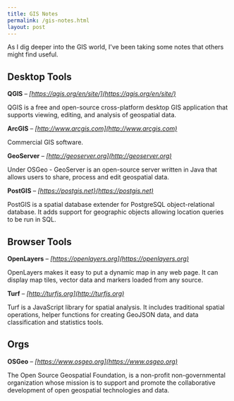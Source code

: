 ```yaml
---
title: GIS Notes
permalink: /gis-notes.html
layout: post
---
```


As I dig deeper into the GIS world, I've been taking some notes that others might find useful.


## Desktop Tools

**QGIS** – *[https://qgis.org/en/site/](https://qgis.org/en/site/)*

QGIS is a free and open-source cross-platform desktop GIS application that supports viewing, editing, and analysis of geospatial data.


**ArcGIS** – *[http://www.arcgis.com](http://www.arcgis.com)*

Commercial GIS software.


**GeoServer** – *[http://geoserver.org](http://geoserver.org)*

Under OSGeo - GeoServer is an open-source server written in Java that allows users to share, process and edit geospatial data.


**PostGIS** – *[https://postgis.net}(https://postgis.net)*

PostGIS is a spatial database extender for PostgreSQL object-relational database. It adds support for geographic objects allowing location queries to be run in SQL.


## Browser Tools

**OpenLayers** – *[https://openlayers.org](https://openlayers.org)*

OpenLayers makes it easy to put a dynamic map in any web page. It can display map tiles, vector data and markers loaded from any source.


**Turf** – *[http://turfjs.org](http://turfjs.org)*

Turf is a JavaScript library for spatial analysis. It includes traditional spatial operations, helper functions for creating GeoJSON data, and data classification and statistics tools.


## Orgs

**OSGeo** – *[https://www.osgeo.org](https://www.osgeo.org)*

The Open Source Geospatial Foundation, is a non-profit non-governmental organization whose mission is to support and promote the collaborative development of open geospatial technologies and data.

